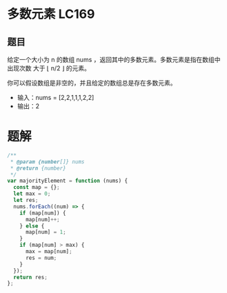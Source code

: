 # 多数元素 LC169

## 题目
给定一个大小为 n 的数组 nums ，返回其中的多数元素。多数元素是指在数组中出现次数 大于 ⌊ n/2 ⌋ 的元素。

你可以假设数组是非空的，并且给定的数组总是存在多数元素。
* 输入：nums = [2,2,1,1,1,2,2]
* 输出：2

# 题解
```javascript
/**
 * @param {number[]} nums
 * @return {number}
 */
var majorityElement = function (nums) {
  const map = {};
  let max = 0;
  let res;
  nums.forEach((num) => {
    if (map[num]) {
      map[num]++;
    } else {
      map[num] = 1;
    }
    if (map[num] > max) {
      max = map[num];
      res = num;
    }
  });
  return res;
};
```
